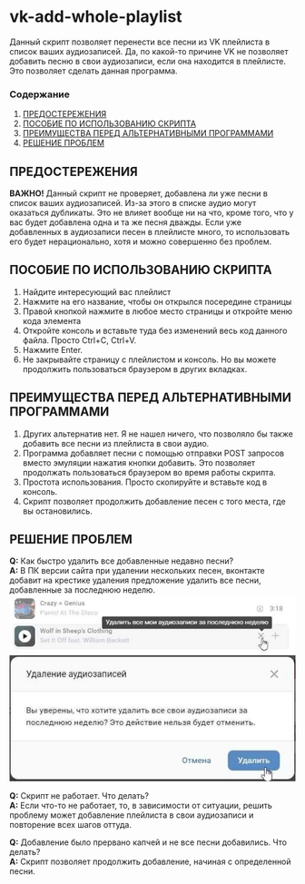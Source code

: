 # vk-add-whole-playlist

Данный скрипт позволяет перенести все песни из VK плейлиста в список ваших аудиозаписей. Да, по какой-то причине VK не позволяет добавить песню в свои аудиозаписи, если она находится в плейлисте. Это позволяет сделать данная программа. 

### Содержание
1. [ПРЕДОСТЕРЕЖЕНИЯ](#предостережения)
1. [ПОСОБИЕ ПО ИСПОЛЬЗОВАНИЮ СКРИПТА](#пособие-по-использованию-скрипта)
1. [ПРЕИМУЩЕСТВА ПЕРЕД АЛЬТЕРНАТИВНЫМИ ПРОГРАММАМИ](#преимущества-перед-альтернативными-программами)
1. [РЕШЕНИЕ ПРОБЛЕМ](#решение-проблем)

## ПРЕДОСТЕРЕЖЕНИЯ

**ВАЖНО!** Данный скрипт не проверяет, добавлена ли уже песни в список ваших аудиозаписей. Из-за этого в списке аудио могут оказаться дубликаты. Это не влияет вообще ни на что, кроме того, что у вас будет добавлена одна и та же песня дважды. Если уже добавленных в аудиозаписи песен в плейлисте много, то использовать его будет нерационально, хотя и можно совершенно без проблем. 

## ПОСОБИЕ ПО ИСПОЛЬЗОВАНИЮ СКРИПТА
  
1. Найдите интересующий вас плейлист
1. Нажмите на его название, чтобы он открылся посередине страницы
1. Правой кнопкой нажмите в любое место страницы и откройте меню кода элемента
1. Откройте консоль и вставьте туда без изменений весь код данного файла. Просто Ctrl+C, Ctrl+V.
1. Нажмите Enter.
1. Не закрывайте страницу с плейлистом и консоль. Но вы можете продолжить пользоваться браузером в других вкладках.

## ПРЕИМУЩЕСТВА ПЕРЕД АЛЬТЕРНАТИВНЫМИ ПРОГРАММАМИ

1. Других альтернатив нет. Я не нашел ничего, что позволяло бы также добавить все песни из плейлиста в свои аудио.
1. Программа добавляет песни с помощью отправки POST запросов вместо эмуляции нажатия кнопки добавить. Это позволяет продолжать пользоваться браузером во время работы скрипта.
1. Простота использования. Просто скопируйте и вставьте код в консоль.
1. Скрипт позволяет продолжить добавление песен с того места, где вы остановились.

## РЕШЕНИЕ ПРОБЛЕМ
  
**Q:** Как быстро удалить все добавленные недавно песни?\
**A:** В ПК версии сайта при удалении нескольких песен, вконтакте добавит на крестике удаления предложение удалить все песни, добавленные за последнюю неделю.  
![Шаг 1](/docs/step-1.jpg)
![Шаг 2](docs/step-2.jpg)

**Q:** Скрипт не работает. Что делать?\
**A:** Если что-то не работает, то, в зависимости от ситуации, решить проблему может добавление плейлиста в свои аудиозаписи и повторение всех шагов оттуда.

**Q:** Добавление было прервано капчей и не все песни добавились. Что делать?\
**A:** Скрипт позволяет продолжить добавление, начиная с определенной песни.
